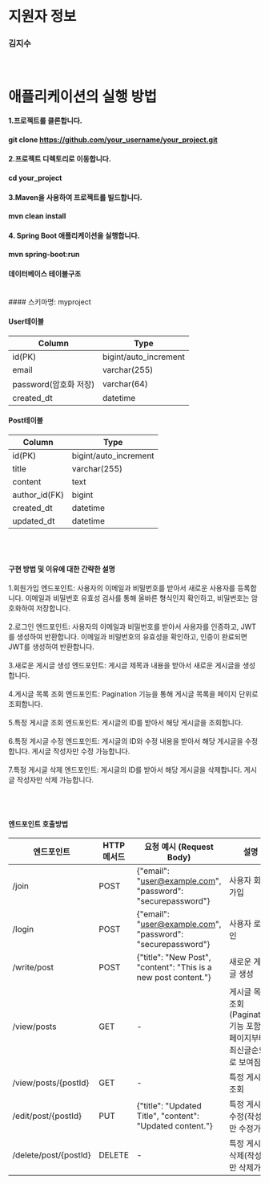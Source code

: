 # 지원자 정보
### 김지수
</br>

# 애플리케이션의 실행 방법
#### 1.프로젝트를 클론합니다.
#### git clone https://github.com/your_username/your_project.git
#### 2.프로젝트 디렉토리로 이동합니다.
#### cd your_project
#### 3.Maven을 사용하여 프로젝트를 빌드합니다.
#### mvn clean install
#### 4. Spring Boot 애플리케이션을 실행합니다.
#### mvn spring-boot:run

#### 데이터베이스 테이블구조
</br>
#### 스키마명: myproject

#### User테이블
|Column|Type|
|---|---|
|id(PK)|bigint/auto_increment|
|email|varchar(255)|
|password(암호화 저장)|varchar(64)|
|created_dt|datetime|

#### Post테이블
|Column|Type|
|---|---|
|id(PK)|bigint/auto_increment|
|title|varchar(255)|
|content|text|
|author_id(FK)|bigint|
|created_dt|datetime|
|updated_dt|datetime|
</br></br>

#### 구현 방법 및 이유에 대한 간략한 설명
1.회원가입 엔드포인트:
사용자의 이메일과 비밀번호를 받아서 새로운 사용자를 등록합니다.
이메일과 비밀번호 유효성 검사를 통해 올바른 형식인지 확인하고, 비밀번호는 암호화하여 저장합니다.
</br></br>
2.로그인 엔드포인트:
사용자의 이메일과 비밀번호를 받아서 사용자를 인증하고, JWT를 생성하여 반환합니다.
이메일과 비밀번호의 유효성을 확인하고, 인증이 완료되면 JWT를 생성하여 반환합니다.
</br></br>
3.새로운 게시글 생성 엔드포인트:
게시글 제목과 내용을 받아서 새로운 게시글을 생성합니다.
</br></br>
4.게시글 목록 조회 엔드포인트:
Pagination 기능을 통해 게시글 목록을 페이지 단위로 조회합니다.
</br></br>
5.특정 게시글 조회 엔드포인트:
게시글의 ID를 받아서 해당 게시글을 조회합니다.
</br></br>
6.특정 게시글 수정 엔드포인트:
게시글의 ID와 수정 내용을 받아서 해당 게시글을 수정합니다.
게시글 작성자만 수정 가능합니다.
</br></br>
7.특정 게시글 삭제 엔드포인트:
게시글의 ID를 받아서 해당 게시글을 삭제합니다.
게시글 작성자만 삭제 가능합니다.

</br></br>
#### 엔드포인트 호출방법
|엔드포인트|HTTP 메서드|요청 예시 (Request Body)|설명
|---|---|---|---|
|/join|POST|{"email": "user@example.com", "password": "securepassword"}|사용자 회원가입|
|/login|POST|{"email": "user@example.com", "password": "securepassword"}|사용자 로그인|
|/write/post|POST|{"title": "New Post", "content": "This is a new post content."}|새로운 게시글 생성|
/view/posts|GET|-|게시글 목록 조회 (Pagination 기능 포함) 1페이지부터 최신글순으로 보여짐|
/view/posts/{postId}|GET|-|특정 게시글 조회|
/edit/post/{postId}|PUT|{"title": "Updated Title", "content": "Updated content."}|특정 게시글 수정(작성자만 수정가능)|
/delete/post/{postId}|DELETE|-|특정 게시글 삭제(작성자만 삭제가능)|

